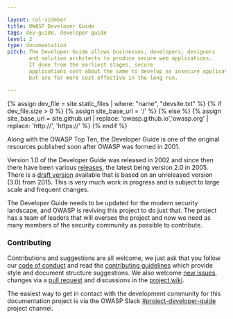 ```yaml
---

layout: col-sidebar
title: OWASP Developer Guide
tags: dev-guide, developer guide
level: 2
type: documentation
pitch: The Developer Guide allows businesses, developers, designers
       and solution architects to produce secure web applications.
       If done from the earliest stages, secure
       applications cost about the same to develop as insecure applications,
       but are far more cost effective in the long run.

---
```

{% assign dev_file = site.static_files | where: "name", "devsite.txt" %}
{% if dev_file.size > 0 %}
{% assign site_base_url = '/' %}
{% else %}
{% assign site_base_url = site.github.url | replace: 'owasp.github.io','owasp.org' | replace: 'http://', 'https://' %}
{% endif %}

Along with the OWASP Top Ten, the Developer Guide is one of the original resources
published soon after OWASP was formed in 2001.

Version 1.0 of the Developer Guide was released in 2002
and since then there have been various [releases][versions], the latest being version 2.0 in 2005.
There is a [draft version](draft) available that is based on an unreleased version (3.0) from 2015.
This is very much work in progress and is subject to large scale and frequent changes.

The Developer Guide needs to be updated for the modern security landscape,
and OWASP is reviving this project to do just that.
The project has a team of leaders that will oversee the project
and now we need as many members of the security community as possible to contribute.

### Contributing
Contributions and suggestions are all welcome, we just ask that you follow our [code of conduct][conduct]
and read the [contributing guidelines][contribution] which provide style and document structure suggestions.
We also welcome [new issues][issues], changes via a [pull request][request]
and discussions in the [project wiki][wiki].

The easiest way to get in contact with the development community for this documentation project
is via the OWASP Slack [#project-developer-guide][slack] project channel.

[conduct]: CODE_OF_CONDUCT.md
[contribution]: CONTRIBUTING.md
[issues]: https://github.com/OWASP/www-project-developer-guide/issues/new/choose
[slack]: https://owasp.slack.com/messages/C04QN6CMNAC
[request]: https://github.com/OWASP/www-project-developer-guide/pulls
[versions]: https://github.com/OWASP/DevGuide/wiki#old-versions
[wiki]: https://github.com/OWASP/www-project-developer-guide/wiki
